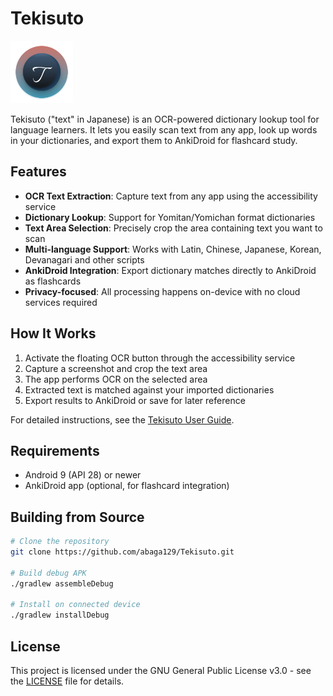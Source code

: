 # Tekisuto

<img src="app/src/main/res/mipmap-xxxhdpi/ic_launcher_round.png" width="100" height="100" alt="Tekisuto app icon">

Tekisuto ("text" in Japanese) is an OCR-powered dictionary lookup tool for language learners. It lets you easily scan text from any app, look up words in your dictionaries, and export them to AnkiDroid for flashcard study.

## Features

- **OCR Text Extraction**: Capture text from any app using the accessibility service
- **Dictionary Lookup**: Support for Yomitan/Yomichan format dictionaries
- **Text Area Selection**: Precisely crop the area containing text you want to scan
- **Multi-language Support**: Works with Latin, Chinese, Japanese, Korean, Devanagari and other scripts
- **AnkiDroid Integration**: Export dictionary matches directly to AnkiDroid as flashcards
- **Privacy-focused**: All processing happens on-device with no cloud services required

## How It Works

1. Activate the floating OCR button through the accessibility service
2. Capture a screenshot and crop the text area
3. The app performs OCR on the selected area
4. Extracted text is matched against your imported dictionaries
5. Export results to AnkiDroid or save for later reference

For detailed instructions, see the [Tekisuto User Guide](wiki.md).

## Requirements

- Android 9 (API 28) or newer
- AnkiDroid app (optional, for flashcard integration)

## Building from Source

```bash
# Clone the repository
git clone https://github.com/abaga129/Tekisuto.git

# Build debug APK
./gradlew assembleDebug

# Install on connected device
./gradlew installDebug
```

## License

This project is licensed under the GNU General Public License v3.0 - see the [LICENSE](LICENSE) file for details.